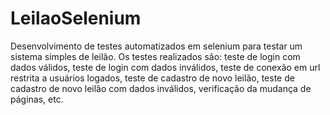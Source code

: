 # LeilaoSelenium

Desenvolvimento de testes automatizados em selenium para testar um sistema simples de leilão.
Os testes realizados são: teste de login com dados válidos, teste de login com dados inválidos, teste de conexão em url restrita a usuários logados, teste de cadastro de novo leilão, teste de cadastro de novo leilão com dados inválidos, verificação da mudança de páginas, etc.
